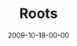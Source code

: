 ---
layout: message
category: message
series: "The Garden"
title: "Roots"
date: 2009-10-18-00-00
message_id: 586
description: "Chuck Mingo discusses the importance of spending time in good soil."
video: "http://s3.amazonaws.com/crossroads-media/messages/video/Web.mp4"
video-duration: "40:59"
yt-embed-url: "//www.youtube.com/embed/EHMX2gXlhAk"
video-image: "http://s3.amazonaws.com/crossroads-media/images/Web.jpg"
audio: "http://s3.amazonaws.com/crossroads-media/messages/audio/Web.mp3"
audio-duration: "40:59"
notes-description: ""
notes: "http://s3.amazonaws.com/crossroads-media/documents/SN_10_17-18_09.pdf"
notes-title: "Roots (Study Notes)"
program: "http://s3.amazonaws.com/crossroads-media/documents/10_17-18_09Program.pdf"
tag: 
 - mingo
 - growth
 - remain
 - planting
 - roots
 - rooted
 - chuck
 - fruit
explicit: false
---